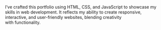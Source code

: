 I’ve crafted this portfolio using HTML, CSS, and JavaScript to showcase my skills in web development. It reflects my ability to create responsive, interactive, and user-friendly websites, blending creativity with functionality.
